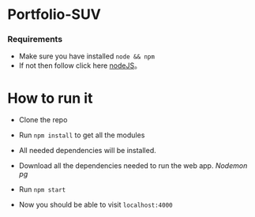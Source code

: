 # Portfolio-SUV
### Requirements
 * Make sure you have installed `node && npm `
  * If not then follow click here [nodeJS](https://www.npmjs.com/get-npm)。

# How to run it
* Clone the repo
 * Run `npm install` to get all the modules
 * All needed dependencies will be installed.
 * Download all the dependencies needed to run the web app.
  *Nodemon*
  *pg*

 * Run `npm start`
 * Now you should be able to visit `localhost:4000`
